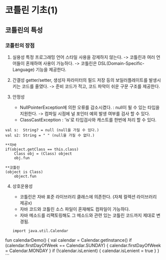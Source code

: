 # 코틀린 기초(1)
## 코틀린의 특성

### 코틀린의 장점
1. 실용성
	특정 프로그래밍 언어 스타일 사용을 강제하지 않는다.
	-> 코틀린과 여러 언어들이 혼재하여 사용이 가능하다. 
	-> 코틀린은 DSL(Domain-Specific-Language) 기능을 제공한다. 

2. 간결성
	getter/setter, 생성자 파라미터의 필드 저장 등의 보일러플레이트를 발생시키는 코드를 줄였다.
	-> 준비 코드가 적고, 코드 파악이 쉬운 구문 구조를 제공한다.

3. 안정성
	- NullPointerException에 의한 오류를 감소시켰다. 
		: null이 될 수 있는 타입을 지원한다.
			-> 컴파일 시점에 널 포인터 예외 발생 여부를 검사 할 수 있다. 
	- ClassCastException
		: 'is'로 타입검사와 캐스트를 한번에 처리 할 수 있다.

```
val s:  String? = null (null을 가질 수 있다.)
val s2: String = " " (null을 가질 수 없다.)
```

```
**자바
if(object.getClass == this.class)
	Class obj = (Class) object
	obj.fun

**코틀린
(object is Class) 
	object.fun
```


4. 상호운용성
	- 코틀린은 자바 표준 라이브러리 클래스에 의존한다. (자체 컬렉션 라이브러리 제공x)
	- 자바 코드와 코틀린 소스 파일이 혼재해도 컴파일이 가능하다.
	- 자바 메소드를 리팩토링해도 그 메소드와 관련 있는 코틀린 코드까지 제대로 변경됨.

	```
	import java.util.Calendar
fun calendarDemo() {
    val calendar = Calendar.getInstance()
    if (calendar.firstDayOfWeek == Calendar.SUNDAY) {
        calendar.firstDayOfWeek = Calendar.MONDAY
    }
    if (!calendar.isLenient) {
        calendar.isLenient = true
    }
}
    ```
	
